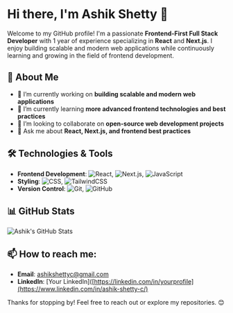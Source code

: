 # Hi there, I'm Ashik Shetty 👋

Welcome to my GitHub profile! I'm a passionate **Frontend-First Full Stack Developer** with 1 year of experience specializing in **React** and **Next.js**. I enjoy building scalable and modern web applications while continuously learning and growing in the field of frontend development.

## 🚀 About Me
- 🔭 I’m currently working on **building scalable and modern web applications**
- 🌱 I’m currently learning **more advanced frontend technologies and best practices**
- 👯 I’m looking to collaborate on **open-source web development projects**
- 💬 Ask me about **React, Next.js, and frontend best practices**

## 🛠️ Technologies & Tools
- **Frontend Development**: ![React](https://img.shields.io/badge/-React-blue), ![Next.js](https://img.shields.io/badge/-Next.js-black), ![JavaScript](https://img.shields.io/badge/-JavaScript-yellow)
- **Styling**: ![CSS](https://img.shields.io/badge/-CSS-blue), ![TailwindCSS](https://img.shields.io/badge/-TailwindCSS-teal)
- **Version Control**: ![Git](https://img.shields.io/badge/-Git-orange), ![GitHub](https://img.shields.io/badge/-GitHub-black)

## 📊 GitHub Stats
![Ashik's GitHub Stats](https://github-readme-stats.vercel.app/api?username=ashikshettyc&show_icons=true&theme=radical)

## 📫 How to reach me:
- **Email**: [ashikshettyc@gmail.com](mailto:ashikshettyc@gmail.com)
- **LinkedIn**: [Your LinkedIn]([https://linkedin.com/in/yourprofile](https://www.linkedin.com/in/ashik-shetty-c/)

Thanks for stopping by! Feel free to reach out or explore my repositories. 😊
